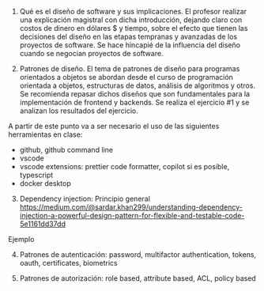 1. Qué es el diseño de software y sus implicaciones.
El profesor realizar una explicación magistral con dicha introducción, dejando claro con costos de dinero en dólares $ y tiempo, sobre el efecto que tienen las decisiones del diseño en las etapas tempranas y avanzadas de los proyectos de software. Se hace hincapié de la influencia del diseño cuando se negocian proyectos de software. 

2. Patrones de diseño.
El tema de patrones de diseño para programas orientados a objetos se abordan desde el curso de programación orientada a objetos, estructuras de datos, análisis de algoritmos y otros. Se recomienda repasar dichos diseños que son fundamentales para la implementación de frontend y backends. Se realiza el ejercicio #1 y se analizan los resultados del ejercicio.

A partir de este punto va a ser necesario el uso de las siguientes herramientas en clase:
- github, github command line
- vscode 
- vscode extensions: prettier code formatter, copilot si es posible, typescript
- docker desktop

3. Dependency injection: 
Principio general 
https://medium.com/@sardar.khan299/understanding-dependency-injection-a-powerful-design-pattern-for-flexible-and-testable-code-5e1161dd37dd

Ejemplo


4. Patrones de autenticación: password, multifactor authentication, tokens, oauth, certificates, biometrics

5. Patrones de autorización: role based, attribute based, ACL, policy based